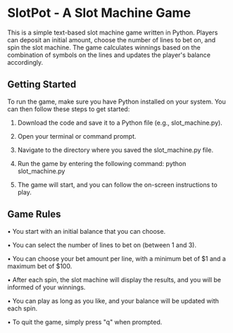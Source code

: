 <h1>SlotPot - A Slot Machine Game</h1>

This is a simple text-based slot machine game written in Python. Players can deposit an initial amount, choose the number of lines to bet on, and spin the slot machine. The game calculates winnings based on the combination of symbols on the lines and updates the player's balance accordingly.

<h2>Getting Started</h2>
To run the game, make sure you have Python installed on your system. You can then follow these steps to get started:

1) Download the code and save it to a Python file (e.g., slot_machine.py).

2) Open your terminal or command prompt.

3) Navigate to the directory where you saved the slot_machine.py file.

4) Run the game by entering the following command: python slot_machine.py

5) The game will start, and you can follow the on-screen instructions to play.

<h2>Game Rules</h2>

• You start with an initial balance that you can choose.

• You can select the number of lines to bet on (between 1 and 3).

• You can choose your bet amount per line, with a minimum bet of $1 and a maximum bet of $100.

• After each spin, the slot machine will display the results, and you will be informed of your winnings.

• You can play as long as you like, and your balance will be updated with each spin.

• To quit the game, simply press "q" when prompted.
